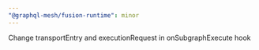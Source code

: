 ```yaml
---
"@graphql-mesh/fusion-runtime": minor
---
```


Change transportEntry and executionRequest in onSubgraphExecute hook
